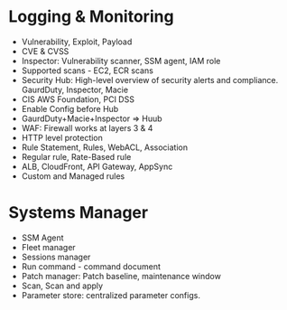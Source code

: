 # Logging & Monitoring
- Vulnerability, Exploit, Payload
- CVE & CVSS
- Inspector: Vulnerability scanner, SSM agent, IAM role
- Supported scans - EC2, ECR scans
- Security Hub: High-level overview of security alerts and compliance. GaurdDuty, Inspector, Macie
- CIS AWS Foundation, PCI DSS
- Enable Config before Hub
- GaurdDuty+Macie+Inspector => Huub
- WAF: Firewall works at layers 3 & 4
- HTTP level protection
- Rule Statement, Rules, WebACL, Association
- Regular rule, Rate-Based rule
- ALB, CloudFront, API Gateway, AppSync
- Custom and Managed rules
# Systems Manager 
- SSM Agent
- Fleet manager
- Sessions manager
- Run command - command document
- Patch manager: Patch baseline, maintenance window
- Scan, Scan and apply
- Parameter store: centralized parameter configs.